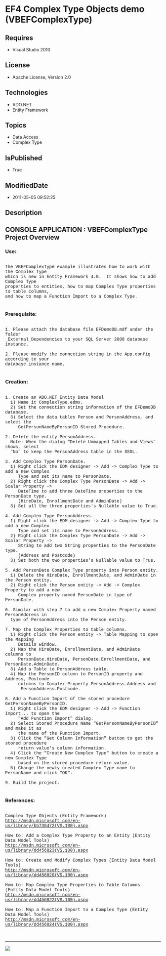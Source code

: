 # EF4 Complex Type Objects demo (VBEFComplexType)
## Requires
* Visual Studio 2010
## License
* Apache License, Version 2.0
## Technologies
* ADO.NET
* Entity Framework
## Topics
* Data Access
* Complex Type
## IsPublished
* True
## ModifiedDate
* 2011-05-05 09:52:25
## Description

<p style="font-family:Courier New"></p>
<h2>CONSOLE APPLICATION : VBEFComplexType Project Overview</h2>
<p style="font-family:Courier New"></p>
<h3>Use:</h3>
<p style="font-family:Courier New"><br>
The VBEFComplexType example illustrates how to work with the Complex Type<br>
which is new in Entity Framework 4.0. &nbsp;It shows how to add Complex Type <br>
properties to entities, how to map Complex Type properties to table columns,<br>
and how to map a Function Import to a Complex Type.<br>
<br>
</p>
<h3>Prerequisite:</h3>
<p style="font-family:Courier New"><br>
1. Please attach the database file EFDemoDB.mdf under the folder <br>
_External_Dependencies to your SQL Server 2008 database instance.<br>
<br>
2. Please modify the connection string in the App.config according to your<br>
database instance name.<br>
<br>
</p>
<h3>Creation:</h3>
<p style="font-family:Courier New"><br>
1. Create an ADO.NET Entity Data Model <br>
&nbsp; 1) Name it ComplexType.edmx.<br>
&nbsp; 2) Set the connection string information of the EFDemoDB database.<br>
&nbsp; 3) Select the data tables Person and PersonAddress, and select the <br>
&nbsp; &nbsp; &nbsp;GetPersonNameByPersonID Stored Procedure.<br>
<br>
2. Delete the entity PersonAddress.<br>
&nbsp; Note: When the dialog &quot;Delete Unmapped Tables and Views&quot; shows, select
<br>
&nbsp; &quot;No&quot; to keep the PersonAddress table in the SSDL. <br>
<br>
3. Add Complex Type PersonDate.<br>
&nbsp; 1) Right click the EDM designer -&gt; Add -&gt; Complex Type to add a new Complex<br>
&nbsp; &nbsp; &nbsp;Type and set its name to PersonDate. <br>
&nbsp; 2) Right click the Complex Type PersonDate -&gt; Add -&gt; Scalar Property -&gt;
<br>
&nbsp; &nbsp; &nbsp;DateTime to add three DateTime properties to the PersonDate type.<br>
&nbsp; &nbsp; &nbsp;(HireDate, EnrollmentDate and AdminDate) &nbsp;<br>
&nbsp; 3) Set all the three properties's Nullable value to True.<br>
<br>
4. Add Complex Type PersonAddress.<br>
&nbsp; 1) Right click the EDM designer -&gt; Add -&gt; Complex Type to add a new Complex<br>
&nbsp; &nbsp; &nbsp;Type and set its name to PersonAddress. <br>
&nbsp; 2) Right click the Complex Type PersonDate -&gt; Add -&gt; Scalar Property -&gt;
<br>
&nbsp; &nbsp; &nbsp;String to add two String properties to the PersonDate type.<br>
&nbsp; &nbsp; &nbsp;(Address and Postcode) &nbsp;<br>
&nbsp; 3) Set both the two properties's Nullable value to True.<br>
<br>
5. Add PersonDate Complex Type property into Person entity.<br>
&nbsp; 1) Delete the HireDate, EnrollmentDate, and AdminDate in the Person entity.<br>
&nbsp; 2) Right click the Person entity -&gt; Add -&gt; Complex Property to add a new<br>
&nbsp; &nbsp; &nbsp;Complex property named PersonDate in type of PersonDate.<br>
<br>
6. Similar with step 7 to add a new Complex Property named PersonAddress in<br>
&nbsp; type of PersonAddress into the Person entity.<br>
<br>
7. Map the Complex Properties to table columns.<br>
&nbsp; 1) Right click the Person entity -&gt; Table Mapping to open the Mapping <br>
&nbsp; &nbsp; &nbsp;Details window.<br>
&nbsp; 2) Map the HireDate, EnrollmentDate, and AdminDate columns to <br>
&nbsp; &nbsp; &nbsp;PersonDate.HireDate, PersonDate.EnrollmentDate, and PersonDate.AdminDate.<br>
&nbsp; 3) Add a Table to PersonAddress table.<br>
&nbsp; 4) Map the PersonID column to PersonID property and Address, Postcode <br>
&nbsp; &nbsp; &nbsp;columns to Complex Property PersonAddress.Address and <br>
&nbsp;&nbsp;&nbsp;&nbsp; &nbsp;PersonAddress.Postcode.<br>
<br>
8. Add a Function Import of the stored procedure GetPersonNameByPersonID.<br>
&nbsp; 1) Right click the EDM designer -&gt; Add -&gt; Function Import... to open the
<br>
&nbsp; &nbsp; &nbsp;&quot;Add Function Import&quot; dialog.<br>
&nbsp; 2) Select Stored Procedure Name &quot;GetPersonNameByPersonID&quot; and make it as
<br>
&nbsp; &nbsp; &nbsp;the name of the Function Import.<br>
&nbsp; 3) Click the &quot;Get Column Information&quot; button to get the stored procedure<br>
&nbsp; &nbsp; &nbsp;return value's column information. <br>
&nbsp; 4) Click the &quot;Create New Complex Type&quot; button to create a new Complex Type<br>
&nbsp; &nbsp; &nbsp;based on the stored procedure return value.<br>
&nbsp; 5) Change the newly created Complex Type name to PersonName and click &quot;OK&quot;.<br>
<br>
9. Build the project.<br>
<br>
</p>
<h3>References:</h3>
<p style="font-family:Courier New"><br>
Complex Type Objects (Entity Framework)<br>
<a target="_blank" href="http://msdn.microsoft.com/en-us/library/bb738472(VS.100).aspx">http://msdn.microsoft.com/en-us/library/bb738472(VS.100).aspx</a><br>
<br>
How to: Add a Complex Type Property to an Entity (Entity Data Model Tools)<br>
<a target="_blank" href="http://msdn.microsoft.com/en-us/library/dd456823(VS.100).aspx">http://msdn.microsoft.com/en-us/library/dd456823(VS.100).aspx</a><br>
<br>
How to: Create and Modify Complex Types (Entity Data Model Tools)<br>
<a target="_blank" href="http://msdn.microsoft.com/en-us/library/dd456820(VS.100).aspx">http://msdn.microsoft.com/en-us/library/dd456820(VS.100).aspx</a><br>
<br>
How to: Map Complex Type Properties to Table Columns (Entity Data Model Tools)<br>
<a target="_blank" href="http://msdn.microsoft.com/en-us/library/dd456822(VS.100).aspx">http://msdn.microsoft.com/en-us/library/dd456822(VS.100).aspx</a><br>
<br>
How to: Map a Function Import to a Complex Type (Entity Data Model Tools)<br>
<a target="_blank" href="http://msdn.microsoft.com/en-us/library/dd456824(VS.100).aspx">http://msdn.microsoft.com/en-us/library/dd456824(VS.100).aspx</a><br>
<br>
<br>
</p>
<hr>
<div><a href="http://go.microsoft.com/?linkid=9759640" style="margin-top:3px"><img src="http://bit.ly/onecodelogo">
</a></div>
